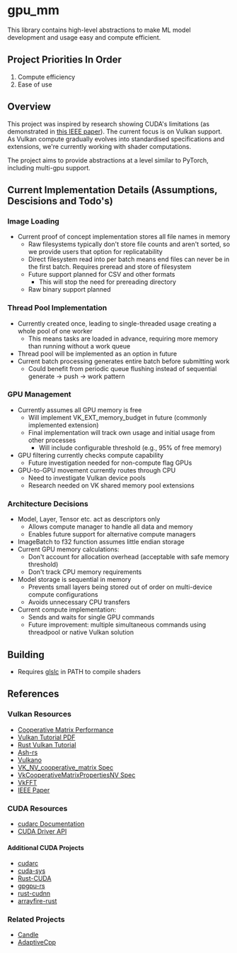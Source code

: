 # gpu_mm

This library contains high-level abstractions to make ML model development and usage easy and compute efficient.

## Project Priorities In Order
1. Compute efficiency
2. Ease of use

## Overview
This project was inspired by research showing CUDA's limitations (as demonstrated in [this IEEE paper](https://ieeexplore.ieee.org/document/10036080)). The current focus is on Vulkan support. As Vulkan compute gradually evolves into standardised specifications and extensions, we're currently working with shader computations.

The project aims to provide abstractions at a level similar to PyTorch, including multi-gpu support.

## Current Implementation Details (Assumptions, Descisions and Todo's)

### Image Loading
* Current proof of concept implementation stores all file names in memory
  * Raw filesystems typically don't store file counts and aren't sorted, so we provide users that option for replicatability
  * Direct filesystem read into per batch means end files can never be in the first batch. Requires preread and store of filesystem
  * Future support planned for CSV and other formats
    * This will stop the need for prereading directory
  * Raw binary support planned

### Thread Pool Implementation
* Currently created once, leading to single-threaded usage creating a whole pool of one worker
  * This means tasks are loaded in advance, requiring more memory than running without a work queue
* Thread pool will be implemented as an option in future
* Current batch processing generates entire batch before submitting work
  * Could benefit from periodic queue flushing instead of sequential generate -> push -> work pattern

### GPU Management
* Currently assumes all GPU memory is free
  * Will implement VK_EXT_memory_budget in future (commonly implemented extension)
  * Final implementation will track own usage and initial usage from other processes
    * Will include configurable threshold (e.g., 95% of free memory)
* GPU filtering currently checks compute capability
  * Future investigation needed for non-compute flag GPUs
* GPU-to-GPU movement currently routes through CPU
  * Need to investigate Vulkan device pools
  * Research needed on VK shared memory pool extensions

### Architecture Decisions
* Model, Layer, Tensor etc. act as descriptors only
  * Allows compute manager to handle all data and memory
  * Enables future support for alternative compute managers
* ImageBatch to f32 function assumes little endian storage
* Current GPU memory calculations:
  * Don't account for allocation overhead (acceptable with safe memory threshold)
  * Don't track CPU memory requirements
* Model storage is sequential in memory
  * Prevents small layers being stored out of order on multi-device compute configurations
  * Avoids unnecessary CPU transfers
* Current compute implementation:
  * Sends and waits for single GPU commands
  * Future improvement: multiple simultaneous commands using threadpool or native Vulkan solution

## Building
* Requires [glslc](https://github.com/google/shaderc) in PATH to compile shaders

## References

### Vulkan Resources
* [Cooperative Matrix Performance](https://github.com/jeffbolznv/vk_cooperative_matrix_perf)
* [Vulkan Tutorial PDF](https://vulkan-tutorial.com/resources/vulkan_tutorial_en.pdf)
* [Rust Vulkan Tutorial](https://github.com/unknownue/vulkan-tutorial-rust)
* [Ash-rs](https://github.com/ash-rs/ash)
* [Vulkano](https://github.com/vulkano-rs/vulkano)
* [VK_NV_cooperative_matrix Spec](https://registry.khronos.org/vulkan/specs/1.3-extensions/man/html/VK_NV_cooperative_matrix.html)
* [VkCooperativeMatrixPropertiesNV Spec](https://registry.khronos.org/vulkan/specs/1.3-extensions/man/html/VkCooperativeMatrixPropertiesNV.html)
* [VkFFT](https://github.com/DTolm/VkFFT)
* [IEEE Paper](https://ieeexplore.ieee.org/document/10036080)

### CUDA Resources
* [cudarc Documentation](https://docs.rs/cudarc/latest/cudarc/)
* [CUDA Driver API](https://docs.nvidia.com/cuda/cuda-driver-api/index.html)

#### Additional CUDA Projects
* [cudarc](https://github.com/coreylowman/cudarc)
* [cuda-sys](https://github.com/rust-cuda/cuda-sys)
* [Rust-CUDA](https://github.com/Rust-GPU/Rust-CUDA)
* [gpgpu-rs](https://github.com/UpsettingBoy/gpgpu-rs)
* [rust-cudnn](https://github.com/autumnai/rust-cudnn)
* [arrayfire-rust](https://github.com/arrayfire/arrayfire-rust)

### Related Projects
* [Candle](https://github.com/huggingface/candle)
* [AdaptiveCpp](https://adaptivecpp.github.io/AdaptiveCpp/)